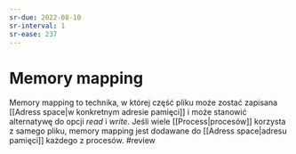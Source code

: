 ```yaml
---
sr-due: 2022-08-10
sr-interval: 1
sr-ease: 237
---
```


# Memory mapping
Memory mapping to technika, w której część pliku może zostać zapisana [[Adress space|w konkretnym adresie pamięci]] i może stanowić alternatywę do opcji *read* i *write*. Jeśli wiele [[Process|procesów]] korzysta z samego pliku, memory mapping jest dodawane do [[Adress space|adresu pamięci]] każdego z procesów.
#review